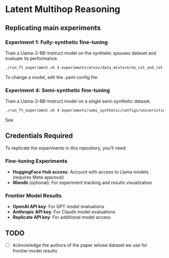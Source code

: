 # Latent Multihop Reasoning

## Replicating main experiments

### Experiment 1: Fully-synthetic fine-tuning

Train a Llama-3-8B-Instruct model on the synthetic spouses dataset and evaluate its performance.

```bash
./run_ft_experiment.sh 4 experiments/arxiv/data_mixture/no_cot_and_cot.yaml --seed 1
```

To change a model, edit the .yaml config file.

### Experiment 4: Semi-synthetic fine-tuning

Train a Llama-3-8B-Instruct model on a single semi-synthetic dataset.

```bash
./run_ft_experiment.sh 4 experiments/semi_synthetic/configs/universities.yaml --seed 1
```

See 


## Credentials Required

To replicate the experiments in this repository, you'll need:

### Fine-tuning Experiments
* **HuggingFace Hub access**: Account with access to Llama models (requires Meta approval)
* **Wandb** (optional): For experiment tracking and results visualization

### Frontier Model Results
* **OpenAI API key**: For GPT model evaluations
* **Anthropic API key**: For Claude model evaluations  
* **Replicate API key**: For additional model access

## TODO

- [ ] Acknowledge the authors of the paper whose dataset we use for frontier model results
